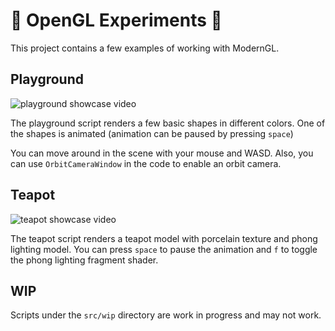 # 🔬 OpenGL Experiments 🔬

This project contains a few examples of working with ModernGL.

## Playground

![playground showcase video](doc/playground.gif)

The playground script renders a few basic shapes in different colors. 
One of the shapes is animated (animation can be paused by pressing  `space`)

You can move around in the scene with your mouse and WASD. Also, you can use `OrbitCameraWindow` in the code to enable
an orbit camera.

## Teapot

![teapot showcase video](doc/teapot.gif)

The teapot script renders a teapot model with porcelain texture and phong lighting model.
You can press `space` to pause the animation and `f` to toggle the phong lighting fragment shader.

## WIP

Scripts under the `src/wip` directory are work in progress and may not work.
